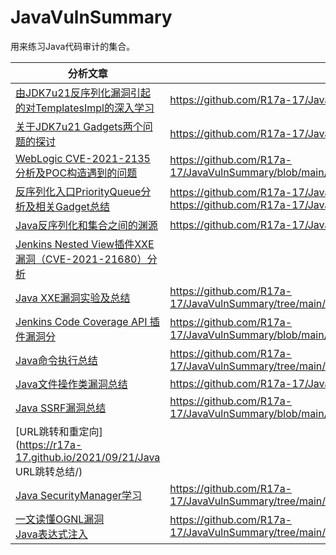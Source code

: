 # JavaVulnSummary
用来练习Java代码审计的集合。

| 分析文章                                                     | 代码地址                                                     |
| ------------------------------------------------------------ | ------------------------------------------------------------ |
| [由JDK7u21反序列化漏洞引起的对TemplatesImpl的深入学习](https://www.anquanke.com/post/id/247044) | https://github.com/R17a-17/JavaVulnSummary/tree/main/ysoserial/src/main/java/com/r17a/ysoserial/jdk7u21 |
| [关于JDK7u21 Gadgets两个问题的探讨](https://www.anquanke.com/post/id/247684) | https://github.com/R17a-17/JavaVulnSummary/tree/main/ysoserial/src/main/java/com/r17a/ysoserial/jdk7u21 |
| [WebLogic CVE-2021-2135分析及POC构造遇到的问题](https://www.anquanke.com/post/id/248770) | https://github.com/R17a-17/JavaVulnSummary/blob/main/weblogic/src/main/java/com/r17a/weblogic/cve/CVE_2021_2135.java |
| [反序列化入口PriorityQueue分析及相关Gadget总结](https://www.anquanke.com/post/id/250800) | https://github.com/R17a-17/JavaVulnSummary/blob/main/weblogic/src/main/java/com/r17a/weblogic/<br>https://github.com/R17a-17/JavaVulnSummary/tree/main/ysoserial/src/main/java/com/r17a/ysoserial/ |
| [Java反序列化和集合之间的渊源](https://www.anquanke.com/post/id/251220) | https://github.com/R17a-17/JavaVulnSummary/tree/main/ysoserial/src/main/java/com/r17a/ysoserial/ |
| [Jenkins Nested View插件XXE漏洞（CVE-2021-21680）分析](https://www.anquanke.com/post/id/252564) |                                                              |
| [Java XXE漏洞实验及总结](https://r17a-17.github.io/2021/09/04/Java-XXE漏洞总结/) | https://github.com/R17a-17/JavaVulnSummary/tree/main/owasp/src/main/java/com/r17a/commonvuln/securitymissconfig/xxe |
| [Jenkins Code Coverage API 插件漏洞分](https://r17a-17.github.io/2021/09/03/Jenkins-Code-Coverage-API-%E6%8F%92%E4%BB%B6%E6%BC%8F%E6%B4%9E%E5%88%86%E6%9E%90/) | https://github.com/R17a-17/JavaVulnSummary/blob/main/jenkins/src/main/java/com/r17a/jenkins/CVE_2021_21677.java |
| [Java命令执行总结](https://r17a-17.github.io/2021/09/18/Java命令执行总结/) | https://github.com/R17a-17/JavaVulnSummary/tree/main/owasp/src/main/java/com/r17a/commonvuln/injection/command |
| [Java文件操作类漏洞总结](https://r17a-17.github.io/2021/09/21/Java文件操作类漏洞总结/) | https://github.com/R17a-17/JavaVulnSummary/tree/main/owasp/src/main/java/com/r17a/commonvuln/file |
| [Java SSRF漏洞总结](https://r17a-17.github.io/2021/09/21/Java-SSRF漏洞总结/) | https://github.com/R17a-17/JavaVulnSummary/blob/main/owasp/src/main/java/com/r17a/commonvuln/ssrf/Ssrf.java |
| [URL跳转和重定向](https://r17a-17.github.io/2021/09/21/Java URL跳转总结/) |                                                              |
| [Java SecurityManager学习](https://r17a-17.github.io/2021/09/27/Java-SecurityManager学习笔记/) | https://github.com/R17a-17/JavaVulnSummary/tree/main/owasp/src/main/java/com/r17a/commonvuln/securitymissconfig/securitymanager |
| [一文读懂OGNL漏洞](https://xz.aliyun.com/t/10482)<br>[Java表达式注入](https://r17a-17.github.io/2021/11/22/Java表达式注入/) | https://github.com/R17a-17/JavaVulnSummary/tree/main/owasp/src/main/java/com/r17a/commonvuln/injection/expression |

